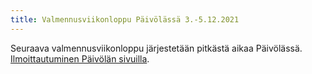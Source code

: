 ```yaml
---
title: Valmennusviikonloppu Päivölässä 3.-5.12.2021
---
```


Seuraava valmennusviikonloppu järjestetään pitkästä aikaa
Päivölässä. 
[Ilmoittautuminen Päivölän sivuilla](https://www.paivola.fi/fi/course/390).
